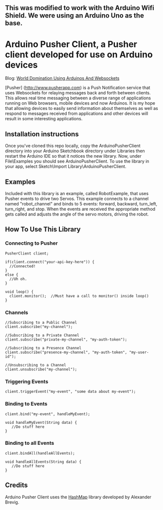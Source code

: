 ## This was modified to work with the Arduino Wifi Shield. We were using an Arduino Uno as the base. 

# Arduino Pusher Client, a Pusher client developed for use on Arduino devices
Blog: [World Domination Using Arduinos And Websockets](http://kevinrohling.wordpress.com/2011/09/14/world-domination-using-arduinos-and-websockets)

[Pusher] (http://www.pusherapp.com) is a Push Notification service that uses Websockets for relaying messages back and forth between clients.  This allows real time messaging between a diverse range of applications running on Web browsers, mobile devices and now Arduinos.  It is my hope that allowing devices to easily send information about themselves as well as respond to messages received from applications and other devices will result in some interesting applications.

## Installation instructions

Once you've cloned this repo locally, copy the ArduinoPusherClient directory into your Arduino Sketchbook directory under Libraries then restart the Arduino IDE so that it notices the new library.  Now, under File\Examples you should see ArduinoPusherClient.  To use the library in your app, select Sketch\Import Library\ArduinoPusherClient.

## Examples

Included with this library is an example, called RobotExample, that uses Pusher events to drive two Servos.  This example connects to a channel named "robot_channel" and binds to 5 events: forward, backward, turn_left, turn_right, and stop.  When the events are received the appropriate method gets called and adjusts the angle of the servo motors, driving the robot.

## How To Use This Library

### Connecting to Pusher

```
PusherClient client;

if(client.connect("your-api-key-here")) {
  //Connected!
}
else {
  //Uh oh.
}

void loop() {
  client.monitor();  //Must have a call to monitor() inside loop()
}
```


### Channels

```
//Subscribing to a Public Channel
client.subscribe("my-channel");  

//Subscribing to a Private Channel
client.subscribe("private-my-channel", "my-auth-token");  

//Subscribing to a Presence Channel
client.subscribe("presence-my-channel", "my-auth-token", "my-user-id"); 

//Unsubscribing to a Channel
client.unsubscribe("my-channel");  

```

### Triggering Events

```
client.triggerEvent("my-event", "some data about my-event");
```

### Binding to Events

```
client.bind("my-event", handleMyEvent);

void handleMyEvent(String data) {
   //Do stuff here
}
```


### Binding to all Events

```
client.bindAll(handleAllEvents);

void handleAllEvents(String data) {
   //Do stuff here
}
```

## Credits

Arduino Pusher Client uses the [HashMap](http://www.arduino.cc/playground/Code/HashMap) library developed by Alexander Brevig.
